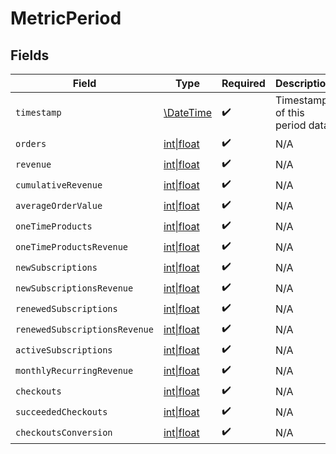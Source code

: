 # MetricPeriod


## Fields

| Field                                                               | Type                                                                | Required                                                            | Description                                                         |
| ------------------------------------------------------------------- | ------------------------------------------------------------------- | ------------------------------------------------------------------- | ------------------------------------------------------------------- |
| `timestamp`                                                         | [\DateTime](https://www.php.net/manual/en/class.datetime.php)       | :heavy_check_mark:                                                  | Timestamp of this period data.                                      |
| `orders`                                                            | [int\|float](../../Models/Components/Orders.md)                     | :heavy_check_mark:                                                  | N/A                                                                 |
| `revenue`                                                           | [int\|float](../../Models/Components/Revenue.md)                    | :heavy_check_mark:                                                  | N/A                                                                 |
| `cumulativeRevenue`                                                 | [int\|float](../../Models/Components/CumulativeRevenue.md)          | :heavy_check_mark:                                                  | N/A                                                                 |
| `averageOrderValue`                                                 | [int\|float](../../Models/Components/AverageOrderValue.md)          | :heavy_check_mark:                                                  | N/A                                                                 |
| `oneTimeProducts`                                                   | [int\|float](../../Models/Components/OneTimeProducts.md)            | :heavy_check_mark:                                                  | N/A                                                                 |
| `oneTimeProductsRevenue`                                            | [int\|float](../../Models/Components/OneTimeProductsRevenue.md)     | :heavy_check_mark:                                                  | N/A                                                                 |
| `newSubscriptions`                                                  | [int\|float](../../Models/Components/NewSubscriptions.md)           | :heavy_check_mark:                                                  | N/A                                                                 |
| `newSubscriptionsRevenue`                                           | [int\|float](../../Models/Components/NewSubscriptionsRevenue.md)    | :heavy_check_mark:                                                  | N/A                                                                 |
| `renewedSubscriptions`                                              | [int\|float](../../Models/Components/RenewedSubscriptions.md)       | :heavy_check_mark:                                                  | N/A                                                                 |
| `renewedSubscriptionsRevenue`                                       | [int\|float](../../Models/Components/RenewedSubscriptionsRevenue.md) | :heavy_check_mark:                                                  | N/A                                                                 |
| `activeSubscriptions`                                               | [int\|float](../../Models/Components/ActiveSubscriptions.md)        | :heavy_check_mark:                                                  | N/A                                                                 |
| `monthlyRecurringRevenue`                                           | [int\|float](../../Models/Components/MonthlyRecurringRevenue.md)    | :heavy_check_mark:                                                  | N/A                                                                 |
| `checkouts`                                                         | [int\|float](../../Models/Components/Checkouts.md)                  | :heavy_check_mark:                                                  | N/A                                                                 |
| `succeededCheckouts`                                                | [int\|float](../../Models/Components/SucceededCheckouts.md)         | :heavy_check_mark:                                                  | N/A                                                                 |
| `checkoutsConversion`                                               | [int\|float](../../Models/Components/CheckoutsConversion.md)        | :heavy_check_mark:                                                  | N/A                                                                 |